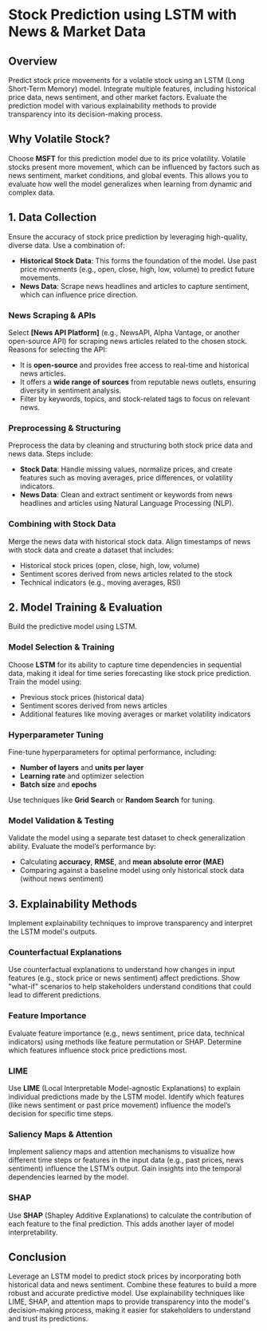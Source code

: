 # Stock Prediction using LSTM with News & Market Data

## Overview

Predict stock price movements for a volatile stock using an LSTM (Long Short-Term Memory) model. Integrate multiple features, including historical price data, news sentiment, and other market factors. Evaluate the prediction model with various explainability methods to provide transparency into its decision-making process.

## Why Volatile Stock?

Choose **MSFT** for this prediction model due to its price volatility. Volatile stocks present more movement, which can be influenced by factors such as news sentiment, market conditions, and global events. This allows you to evaluate how well the model generalizes when learning from dynamic and complex data.

## 1. Data Collection

Ensure the accuracy of stock price prediction by leveraging high-quality, diverse data. Use a combination of:

- **Historical Stock Data**: This forms the foundation of the model. Use past price movements (e.g., open, close, high, low, volume) to predict future movements.
- **News Data**: Scrape news headlines and articles to capture sentiment, which can influence price direction.

### News Scraping & APIs

Select **[News API Platform]** (e.g., NewsAPI, Alpha Vantage, or another open-source API) for scraping news articles related to the chosen stock. Reasons for selecting the API:
- It is **open-source** and provides free access to real-time and historical news articles.
- It offers a **wide range of sources** from reputable news outlets, ensuring diversity in sentiment analysis.
- Filter by keywords, topics, and stock-related tags to focus on relevant news.

### Preprocessing & Structuring

Preprocess the data by cleaning and structuring both stock price data and news data. Steps include:
- **Stock Data**: Handle missing values, normalize prices, and create features such as moving averages, price differences, or volatility indicators.
- **News Data**: Clean and extract sentiment or keywords from news headlines and articles using Natural Language Processing (NLP).

### Combining with Stock Data

Merge the news data with historical stock data. Align timestamps of news with stock data and create a dataset that includes:
- Historical stock prices (open, close, high, low, volume)
- Sentiment scores derived from news articles related to the stock
- Technical indicators (e.g., moving averages, RSI)

## 2. Model Training & Evaluation

Build the predictive model using LSTM.

### Model Selection & Training

Choose **LSTM** for its ability to capture time dependencies in sequential data, making it ideal for time series forecasting like stock price prediction. Train the model using:
- Previous stock prices (historical data)
- Sentiment scores derived from news articles
- Additional features like moving averages or market volatility indicators

### Hyperparameter Tuning

Fine-tune hyperparameters for optimal performance, including:
- **Number of layers** and **units per layer**
- **Learning rate** and optimizer selection
- **Batch size** and **epochs**

Use techniques like **Grid Search** or **Random Search** for tuning.

### Model Validation & Testing

Validate the model using a separate test dataset to check generalization ability. Evaluate the model’s performance by:
- Calculating **accuracy**, **RMSE**, and **mean absolute error (MAE)**
- Comparing against a baseline model using only historical stock data (without news sentiment)

## 3. Explainability Methods

Implement explainability techniques to improve transparency and interpret the LSTM model's outputs.

### Counterfactual Explanations

Use counterfactual explanations to understand how changes in input features (e.g., stock price or news sentiment) affect predictions. Show "what-if" scenarios to help stakeholders understand conditions that could lead to different predictions.

### Feature Importance

Evaluate feature importance (e.g., news sentiment, price data, technical indicators) using methods like feature permutation or SHAP. Determine which features influence stock price predictions most.

### LIME

Use **LIME** (Local Interpretable Model-agnostic Explanations) to explain individual predictions made by the LSTM model. Identify which features (like news sentiment or past price movement) influence the model’s decision for specific time steps.

### Saliency Maps & Attention

Implement saliency maps and attention mechanisms to visualize how different time steps or features in the input data (e.g., past prices, news sentiment) influence the LSTM’s output. Gain insights into the temporal dependencies learned by the model.

### SHAP

Use **SHAP** (Shapley Additive Explanations) to calculate the contribution of each feature to the final prediction. This adds another layer of model interpretability.

## Conclusion

Leverage an LSTM model to predict stock prices by incorporating both historical data and news sentiment. Combine these features to build a more robust and accurate predictive model. Use explainability techniques like LIME, SHAP, and attention maps to provide transparency into the model's decision-making process, making it easier for stakeholders to understand and trust its predictions.
